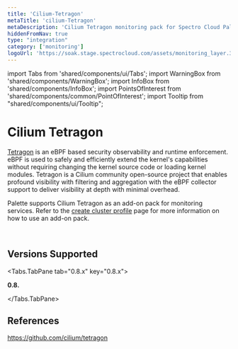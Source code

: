 ```yaml
---
title: 'Cilium-Tetragon'
metaTitle: 'cilium-Tetragon'
metaDescription: 'Cilium Tetragon monitoring pack for Spectro Cloud Palette'
hiddenFromNav: true
type: "integration"
category: ['monitoring']
logoUrl: 'https://soak.stage.spectrocloud.com/assets/monitoring_layer.3b14cf5b.svg'
---
```


import Tabs from 'shared/components/ui/Tabs';
import WarningBox from 'shared/components/WarningBox';
import InfoBox from 'shared/components/InfoBox';
import PointsOfInterest from 'shared/components/common/PointOfInterest';
import Tooltip from "shared/components/ui/Tooltip";

# Cilium Tetragon

[Tetragon](https://github.com/cilium/tetragon) is an eBPF based security observability and runtime enforcement. eBPF is used to safely and efficiently extend the kernel's capabilities without requiring changing the kernel source code or loading kernel modules. Tetragon is a Cilium community open-source project that enables profound visibility with filtering and aggregation with the eBPF collector support to deliver visibility at depth with minimal overhead.

Palette supports Cilium Tetragon as an add-on pack for monitoring services. Refer to the [create cluster profile](/cluster-profiles/task-define-profile#overview) page for more information on how to use an add-on pack.

<br />

## Versions Supported

<Tabs>

<Tabs.TabPane tab="0.8.x" key="0.8.x">

**0.8.**

</Tabs.TabPane>

</Tabs>



## References

https://github.com/cilium/tetragon
